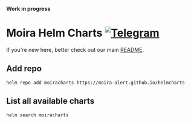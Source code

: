 **Work in progress**

# Moira Helm Charts [![Telegram](https://img.shields.io/badge/telegram-join%20chat-3796cd.svg)](https://t.me/moira_alert)

If you're new here, better check out our main [README](https://github.com/moira-alert/moira/blob/master/README.md).

## Add repo

```console
helm repo add moiracharts https://moira-alert.github.io/helmcharts
```

## List all available charts

```console
helm search moiracharts
```